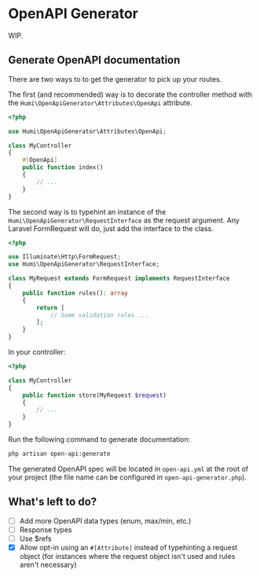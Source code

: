 # OpenAPI Generator

WIP.

## Generate OpenAPI documentation

There are two ways to to get the generator to pick up your routes.

The first (and recommended) way is to decorate the controller method with the `Humi\OpenApiGenerator\Attributes\OpenApi` attribute.

```php
<?php

use Humi\OpenApiGenerator\Attributes\OpenApi;

class MyController
{
    #[OpenApi]
    public function index()
    {
        // ...
    }
}
```

The second way is to typehint an instance of the `Humi\OpenApiGenerator\RequestInterface` as the request argument. Any Laravel FormRequest will do, just add the interface to the class.

<!-- prettier-ignore -->
```php
<?php

use Illuminate\Http\FormRequest;
use Humi\OpenApiGenerator\RequestInterface;

class MyRequest extends FormRequest implements RequestInterface
{
    public function rules(): array
    {
        return [
            // Some validation rules ...
        ];
    }
}
```

In your controller:

```php
<?php

class MyController
{
    public function store(MyRequest $request)
    {
        // ...
    }
}
```

Run the following command to generate documentation:

```sh
php artisan open-api:generate
```

The generated OpenAPI spec will be located in `open-api.yml` at the root of your project (the file name can be configured in `open-api-generator.php`).

## What's left to do?

-   [ ] Add more OpenAPI data types (enum, max/min, etc.)
-   [ ] Response types
-   [ ] Use $refs
-   [x] Allow opt-in using an `#[Attribute]` instead of typehinting a request object (for instances where the request object isn't used and rules aren't necessary)
